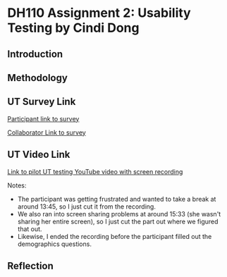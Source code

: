 # DH110 Assignment 2: Usability Testing by Cindi Dong

## Introduction

## Methodology

## UT Survey Link
[Participant link to survey](https://forms.gle/Q8WH9w9curxn34UU9)

[Collaborator Link to survey](https://docs.google.com/forms/d/1P16lFUrZ5R9X-d3CkkdshL4UVUTuAK8UzyUDYbzs3rU/edit?usp=sharing)

## UT Video Link
[Link to pilot UT testing YouTube video with screen recording](https://youtu.be/VfO5F0VYkOY)

Notes:
- The participant was getting frustrated and wanted to take a break at around 13:45, so I just cut it from the recording.
- We also ran into screen sharing problems at around 15:33 (she wasn't sharing her entire screen), so I just cut the part out where we figured that out.
- Likewise, I ended the recording before the participant filled out the demographics questions.

## Reflection
